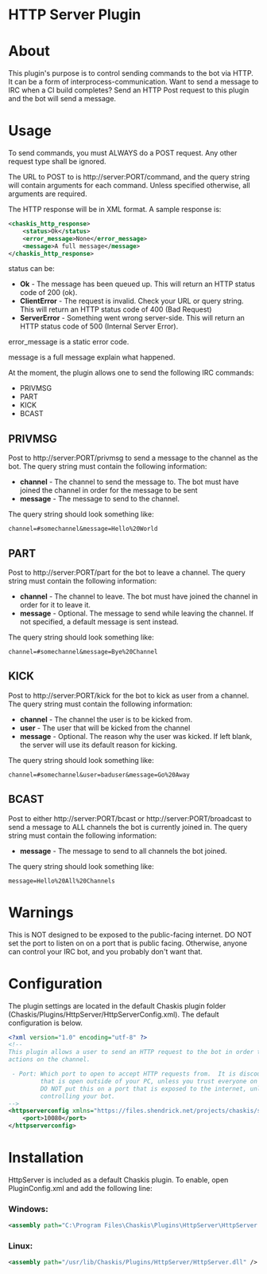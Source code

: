 ﻿HTTP Server Plugin
==============

About
======
This plugin's purpose is to control sending commands to the bot via HTTP.  It can be a form of interprocess-communication.  Want to send a message to IRC when a CI build completes?  Send an HTTP Post request to this plugin and the bot will send a message.

Usage
=====
To send commands, you must ALWAYS do a POST request.  Any other request type shall be ignored.

The URL to POST to is http://server:PORT/command, and the query string will contain arguments for each command.  Unless specified otherwise, all arguments are required.

The HTTP response will be in XML format.  A sample response is:

```XML
<chaskis_http_response>
    <status>Ok</status>
    <error_message>None</error_message>
    <message>A full message</message>
</chaskis_http_response>
```

status can be:
 * **Ok** - The message has been queued up.  This will return an HTTP status code of 200 (ok).
 * **ClientError** - The request is invalid.  Check your URL or query string.  This will return an HTTP status code of 400 (Bad Request)
 * **ServerError** - Something went wrong server-side.  This will return an HTTP status code of 500 (Internal Server Error).

error_message is a static error code.

message is a full message explain what happened.

At the moment, the plugin allows one to send the following IRC commands:

 * PRIVMSG
 * PART
 * KICK
 * BCAST

PRIVMSG
---
Post to http://server:PORT/privmsg to send a message to the channel as the bot.  The query string must contain the following information:

 * **channel** - The channel to send the message to.  The bot must have joined the channel in order for the message to be sent
 * **message** - The message to send to the channel.

The query string should look something like:
```
channel=#somechannel&message=Hello%20World
```

PART
---
Post to http://server:PORT/part for the bot to leave a channel.  The query string must contain the following information:

 * **channel** - The channel to leave.  The bot must have joined the channel in order for it to leave it.
 * **message** - Optional.  The message to send while leaving the channel.  If not specified, a default message is sent instead.

The query string should look something like:
```
channel=#somechannel&message=Bye%20Channel
```

KICK
---
Post to http://server:PORT/kick for the bot to kick as user from a channel.  The query string must contain the following information:

 * **channel** - The channel the user is to be kicked from.
 * **user** - The user that will be kicked from the channel
 * **message** - Optional. The reason why the user was kicked.  If left blank, the server will use its default reason for kicking.

The query string should look something like:
```
channel=#somechannel&user=baduser&message=Go%20Away
```
BCAST
---
Post to either http://server:PORT/bcast or http://server:PORT/broadcast to send a message to ALL channels the bot is currently joined in.  The query string must contain the following information:

 * **message** - The message to send to all channels the bot joined.

The query string should look something like:
```
message=Hello%20All%20Channels
```

Warnings
=====
This is NOT designed to be exposed to the public-facing internet.  DO NOT set the port to listen on on a port that is public facing.  Otherwise, anyone can control your IRC bot, and you probably don't want that.

Configuration
=====
The plugin settings are located in the default Chaskis plugin folder (Chaskis/Plugins/HttpServer/HttpServerConfig.xml).  The default configuration is below.

```XML
<?xml version="1.0" encoding="utf-8" ?> 
<!-- 
This plugin allows a user to send an HTTP request to the bot in order to perform
actions on the channel.

 - Port: Which port to open to accept HTTP requests from.  It is discouraged to put a port
         that is open outside of your PC, unless you trust everyone on your network.
         DO NOT put this on a port that is exposed to the internet, unless you want strangers
         controlling your bot.
-->
<httpserverconfig xmlns="https://files.shendrick.net/projects/chaskis/schemas/httpserverconfigschema/2018/HttpServerConfigSchema.xsd">
    <port>10080</port>
</httpserverconfig>
```

Installation
======
HttpServer is included as a default Chaskis plugin.  To enable, open PluginConfig.xml and add the following line:

### Windows: ###

```XML
<assembly path="C:\Program Files\Chaskis\Plugins\HttpServer\HttpServer.dll" />
```

### Linux: ###

```XML
<assembly path="/usr/lib/Chaskis/Plugins/HttpServer/HttpServer.dll" />
```

